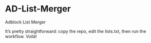 # AD-List-Merger
Adblock List Merger

It’s pretty straightforward: copy the repo, edit the lists.txt, then run the workflow. Voilà!
